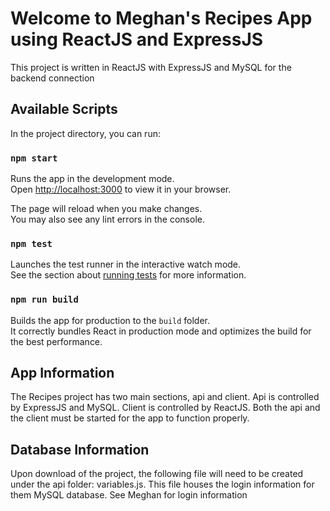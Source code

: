 # Welcome to Meghan's Recipes App using ReactJS and ExpressJS
This project is written in ReactJS with ExpressJS and MySQL for the backend connection

## Available Scripts

In the project directory, you can run:

### `npm start`

Runs the app in the development mode.\
Open [http://localhost:3000](http://localhost:3000) to view it in your browser.

The page will reload when you make changes.\
You may also see any lint errors in the console.

### `npm test`

Launches the test runner in the interactive watch mode.\
See the section about [running tests](https://facebook.github.io/create-react-app/docs/running-tests) for more information.

### `npm run build`

Builds the app for production to the `build` folder.\
It correctly bundles React in production mode and optimizes the build for the best performance.

## App Information

The Recipes project has two main sections, api and client. 
Api is controlled by ExpressJS and MySQL.
Client is controlled by ReactJS.
Both the api and the client must be started for the app to function properly.

## Database Information

Upon download of the project, the following file will need to be created under the api folder: variables.js.
This file houses the login information for them MySQL database. See Meghan for login information